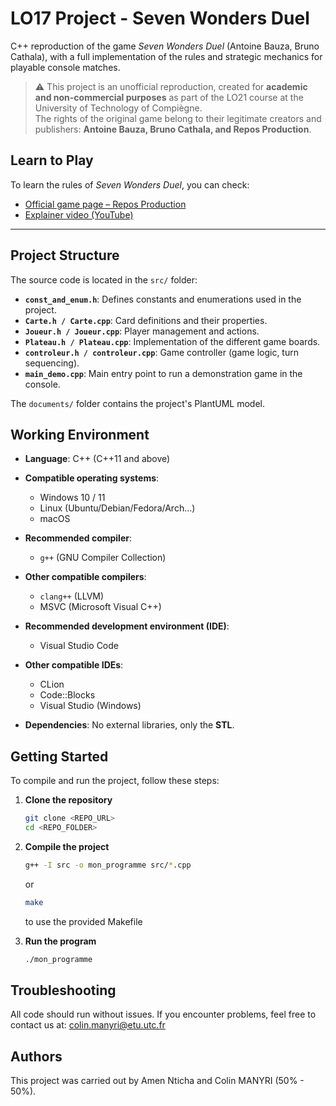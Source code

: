 # LO17 Project - Seven Wonders Duel

C++ reproduction of the game *Seven Wonders Duel* (Antoine Bauza, Bruno Cathala), with a full implementation of the rules and strategic mechanics for playable console matches.  

> ⚠️ This project is an unofficial reproduction, created for **academic and non-commercial purposes** as part of the LO21 course at the University of Technology of Compiègne.  
> The rights of the original game belong to their legitimate creators and publishers: **Antoine Bauza, Bruno Cathala, and Repos Production**.  

## Learn to Play

To learn the rules of *Seven Wonders Duel*, you can check:  

- [Official game page – Repos Production](https://www.rprod.com/fr/games/7-wonders-duel)  
- [Explainer video (YouTube)](https://www.youtube.com/watch?v=VjTToH-E8MQ)

---

## Project Structure

The source code is located in the `src/` folder:  

- **`const_and_enum.h`**: Defines constants and enumerations used in the project.  
- **`Carte.h / Carte.cpp`**: Card definitions and their properties.  
- **`Joueur.h / Joueur.cpp`**: Player management and actions.  
- **`Plateau.h / Plateau.cpp`**: Implementation of the different game boards.  
- **`controleur.h / controleur.cpp`**: Game controller (game logic, turn sequencing).  
- **`main_demo.cpp`**: Main entry point to run a demonstration game in the console.  

The `documents/` folder contains the project's PlantUML model.

## Working Environment

- **Language**: C++ (C++11 and above)  

- **Compatible operating systems**:  
  - Windows 10 / 11  
  - Linux (Ubuntu/Debian/Fedora/Arch…)  
  - macOS  

- **Recommended compiler**:  
  - `g++` (GNU Compiler Collection)  

- **Other compatible compilers**:  
  - `clang++` (LLVM)  
  - MSVC (Microsoft Visual C++)  

- **Recommended development environment (IDE)**:  
  - Visual Studio Code  

- **Other compatible IDEs**:  
  - CLion  
  - Code::Blocks  
  - Visual Studio (Windows)  

- **Dependencies**: No external libraries, only the **STL**.  

## Getting Started

To compile and run the project, follow these steps:

1. **Clone the repository**  
   ```bash
   git clone <REPO_URL>
   cd <REPO_FOLDER>
    ```

2. **Compile the project**
    ```bash
    g++ -I src -o mon_programme src/*.cpp
    ```
    or
    ```bash
    make
    ```
    to use the provided Makefile
3. **Run the program**
    ```bash
    ./mon_programme
    ```

## Troubleshooting

All code should run without issues. If you encounter problems, feel free to contact us at:
colin.manyri@etu.utc.fr

## Authors
This project was carried out by Amen Nticha and Colin MANYRI (50% - 50%).